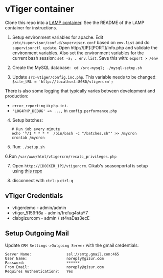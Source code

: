 vTiger container
=================


Clone this repo into a [LAMP container](https://github.com/colmsjo/docker-lamp).
See the README of the LAMP container for instructions.

1. Setup environment variables for apache. Edit
`/etc/supervisor/conf.d/supervisor.conf` based on `env.list` and do
`supervisorctl update`. Open http://[IP]:[PORT]/info.php and validate the
environment variables. Also set the environment variables for the current bash
session: `set -a; . env.list`. Save this with: `export > /env`

2. Create the MySQL database: ` cd /src-mysql; ./mysql-setup.sh`

3. Update `src-vtiger/config.inc.php`. This variable needs to be changed:
`$site_URL = 'http://localhost:8080/vtigercrm';`

There is also some logging that typically varies between development and
production:

 * `error_reporting` in `php.ini`.
 *  `'LOG4PHP_DEBUG' => ...,` in `config.performance.php`

4. Setup batches:

```
   # Run job every minute
   echo '*/1 * * * *  /bin/bash -c "/batches.sh"' >> /mycron
   crontab /mycron
```

5. Run: `./setup.sh`

6.Run `/var/www/html/vtigercrm/recalc_privileges.php`

7. Open `http://[DOCKER_IP]/vtigercrm`. Cikab's seasonportal is setup using
[this repo](https://github.com/gizur/cikab)

8. disconnect with `ctrl-p` `ctrl-q`


vTiger Credentials
------------------

 * vtigerdemo - admin/admin
 * vtiger_5159ff6a - admin/frefug4staY7
 * clabgizurcom - admin / st4vaDas3ecE


Setup Outgoing Mail
-------------------

Update `CRM Settings->Outgoing Server` with the gmail credentials:

	Server Name:				ssl://smtp.gmail.com:465
	User Name:					noreply@gizur.com
	Password:					******  
	From Email:					noreply@gizur.com
	Requires Authentication?:	Yes
